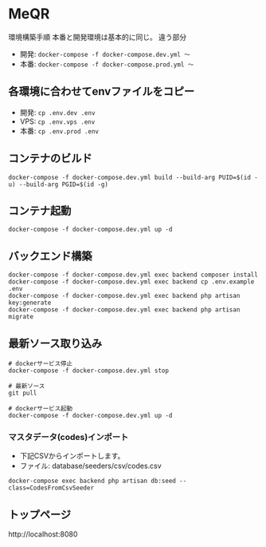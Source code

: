# MeQR
環境構築手順
本番と開発環境は基本的に同じ。
違う部分
- 開発: `docker-compose -f docker-compose.dev.yml 〜 `
- 本番: `docker-compose -f docker-compose.prod.yml 〜 `

## 各環境に合わせてenvファイルをコピー
- 開発: `cp .env.dev .env`
- VPS: `cp .env.vps .env`
- 本番: `cp .env.prod .env`

## コンテナのビルド
```
docker-compose -f docker-compose.dev.yml build --build-arg PUID=$(id -u) --build-arg PGID=$(id -g) 
```

## コンテナ起動
```
docker-compose -f docker-compose.dev.yml up -d
```

## バックエンド構築
```
docker-compose -f docker-compose.dev.yml exec backend composer install
docker-compose -f docker-compose.dev.yml exec backend cp .env.example .env
docker-compose -f docker-compose.dev.yml exec backend php artisan key:generate
docker-compose -f docker-compose.dev.yml exec backend php artisan migrate
```

## 最新ソース取り込み
```
# dockerサービス停止
docker-compose -f docker-compose.dev.yml stop

# 最新ソース
git pull

# dockerサービス起動
docker-compose -f docker-compose.dev.yml up -d
```

### マスタデータ(codes)インポート
* 下記CSVからインポートします。
* ファイル: database/seeders/csv/codes.csv
```
docker-compose exec backend php artisan db:seed --class=CodesFromCsvSeeder
```

## トップページ
http://localhost:8080
